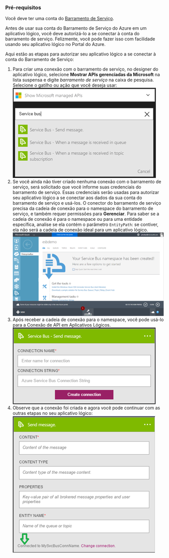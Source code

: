 ### Pré-requisitos
Você deve ter uma conta do [Barramento de Serviço](https://azure.microsoft.com/services/service-bus/).

Antes de usar sua conta do Barramento de Serviço do Azure em um aplicativo lógico, você deve autorizá-lo a se conectar à conta do barramento de serviço. Felizmente, você pode fazer isso com facilidade usando seu aplicativo lógico no Portal do Azure.

Aqui estão as etapas para autorizar seu aplicativo lógico a se conectar à conta do Barramento de Serviço:

1. Para criar uma conexão com o barramento de serviço, no designer do aplicativo lógico, selecione **Mostrar APIs gerenciadas da Microsoft** na lista suspensa e digite *barramento de serviço* na caixa de pesquisa. Selecione o gatilho ou ação que você deseja usar:  
    ![Imagem de conexão do barramento de serviço 1](./media/connectors-create-api-servicebus/servicebus-1.png)
2. Se você ainda não tiver criado nenhuma conexão com o barramento de serviço, será solicitado que você informe suas credenciais do barramento de serviço. Essas credenciais serão usadas para autorizar seu aplicativo lógico a se conectar aos dados da sua conta do barramento de serviço e usá-los. O conector do barramento de serviço precisa da cadeia de conexão para o namespace do barramento de serviço, e também requer permissões para **Gerenciar**. Para saber se a cadeia de conexão é para o namespace ou para uma entidade específica, analise se ela contém o parâmetro `EntityPath`: se contiver, ela não será a cadeia de conexão ideal para um aplicativo lógico.  
    ![Cadeia de conexão do barramento de serviço](./media/connectors-create-api-servicebus/connectionstring.png)
3. Após receber a cadeia de conexão para o namespace, você pode usá-lo para a Conexão de API em Aplicativos Lógicos.  
    ![Imagem de conexão do barramento de serviço 2](./media/connectors-create-api-servicebus/servicebus-2.png)
4. Observe que a conexão foi criada e agora você pode continuar com as outras etapas no seu aplicativo lógico:  
    ![Imagem de conexão do barramento de serviço 3](./media/connectors-create-api-servicebus/servicebus-3.png)

<!---HONumber=AcomDC_0810_2016-->